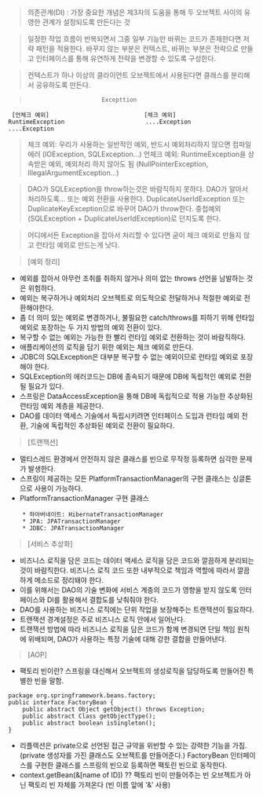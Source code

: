 > 의존관계(DI)
: 가장 중요한 개념은 제3자의 도움을 통해 두 오브젝트 사이의 유영한 관계가 설정되도록 만든다는 것

> 일정한 작업 흐름이 반복되면서 그중 일부 기능만 바뀌는 코드가 존재한다면 저략 패턴을 적용한다.
바꾸지 않는 부분은 컨텍스트, 바뀌는 부분은 전략으로 만들고 인터페이스를 통해 유연하게 전략을 변경할 수 있도록 구성한다.

> 컨텍스트가 하나 이상의 클라이언트 오브젝트에서 사용된다면 클래스를 분리해서 공유하도록 만든다.

>                          Excepttion
     [언체크 예외]                           [체크 예외]
    RuntimeException                       ....Exception
    ....Exception

>   체크 예외: 우리가 사용하는 일반적인 예외, 반드시 예외처리하지 않으면 컴파일 에러 (IOException, SQLException...)
> 언체크 예외: RuntimeException을 상속받은 예외, 예외처리 하지 않아도 됨 (NullPointerException, IllegalArgumentException...)

> DAO가 SQLException을 throw하는것은 바람직하지 못하다. DAO가 알아서 처리하도록... 또는 예외 전환을 사용한다.
  DuplicateUserIdException 또는 DuplicateKeyException으로 바꾸어 DAO가 throw한다.
  중첩예외(SQLException + DuplicateUserIdException)로 던지도록 한다.
  
> 어디에서든 Exception을 잡아서 처리할 수 있다면 굳이 체크 예외로 만들지 않고 런타임 예외로 만드는게 낫다.

> [예외 정리]
 - 예외를 잡아서 아무런 조취를 취하지 않거나 의미 없는 throws 선언을 남발하는 것은 위험하다.
 - 예외는 복구하거나 예외처리 오브젝트로 의도적으로 전달하거나 적절한 예외로 전환해야한다.
 - 좀 더 의미 있는 예외로 변경하거나, 불필요한 catch/throws를 피하기 위해 런타임 예외로 포장하는 두 가지 방법의 예외 전환이 있다.
 - 복구할 수 없는 예외는 가능한 한 빨리 런타임 예외로 전환하는 것이 바람직하다.
 - 애플리케이션의 로직을 담기 위한 예외는 체크 예외로 만든다.
 - JDBC의 SQLException은 대부분 복구할 수 없는 예외이므로 런타임 예외로 포장해야 한다.
 - SQLException의 에러코드는 DB에 종속되기 때문에 DB에 독립적인 예외로 전환될 필요가 있다.
 - 스프링은 DataAccessException을 통해 DB에 독립적으로 적용 가능한 추상화된 런타임 예외 계층을 제공한다.
 - DAO를 데이터 액세스 기술에서 독립시키려면 인터페이스 도입과 런타임 예외 전환, 기술에 독립적인 추상화된 예외로 전환이 필요하다.
  
> [트랜잭션]
 - 멀티스레드 환경에서 안전하지 않은 클래스를 빈으로 무작정 등록하면 심각한 문제가 발생한다.
 - 스프링이 제공하는 모든 PlatformTransactionManager의 구현 클래스는 싱글톤으로 사용이 가능하다.
 - PlatformTransactionManager 구현 클래스
``` 
 	* 하아버네이트: HibernateTransactionManager
 	* JPA: JPATransactionManager
 	* JDBC: JPATransactionManager
 ```
 
 > [서비스 추상화]
  - 비즈니스 로직을 담은 코드는 데이터 액세스 로직을 담은 코드와 깔끔하게 분리되는 것이 바람직한다.
    비즈니스 로직 코드 또한 내부적으로 책임과 역할에 따라서 깔끔하게 메소드로 정리돼야 한다.
  - 이를 위해서는 DAO의 기술 변화에 서비스 계층의 코드가 영향을 받지 않도록 인터페이스와 DI를 활용해서 결합도를 낮춰줘야 한다.
  - DAO를 사용하는 비즈니스 로직에는 단위 작업을 보장해주는 트랜잭션이 필요하다.
  - 트랜잭션 경계설정은 주로 비즈니스 로직 안에서 일어난다.
  - 트랜잭션 방법에 따라 비즈니스 로직을 담은 코드가 함께 변경되면 단일 책임 원칙에 위배되며, DAO가 사용하는 특정 기술에 대해 강한 결합을 만들어낸다.
  
> [AOP]
- 팩토리 빈이란? 스프링을 대신해서 오브젝트의 생성로직을 담당하도록 만들어진 특별한 빈을 말함.
```
package org.springframework.beans.factory;
public interface FactoryBean {
    public abstract Object getObject() throws Exception;
    public abstract Class getObjectType();
    public abstract boolean isSingleton();
}
``` 
 * 리플렉션은 private으로 선언된 접근 규약을 위반할 수 있는 강력한 기능을 가짐.(private 생성자를 가진 클래스도 오브젝트를 만들어준다.)
FactoryBean 인터페이스를 구현한 클래스를 스프링의 빈으로 등록하면 팩토린 빈으로 동작한다.
 * context.getBean(&[name of ID]) ?? 팩토리 빈이 만들어주는 빈 오브젝트가 아닌 팩토리 빈 자체를 가져온다 (빈 이름 앞에 '&' 사용)